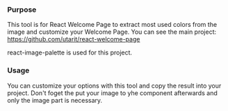 ### Purpose

This tool is for React Welcome Page to extract most used colors from the image and customize your Welcome Page.
You can see the main project: https://github.com/utarit/react-welcome-page

react-image-palette is used for this project. 

### Usage

You can customize your options with this tool and copy the result into your project. Don't foget the put your image to yhe component afterwards and only the image part is necessary.
